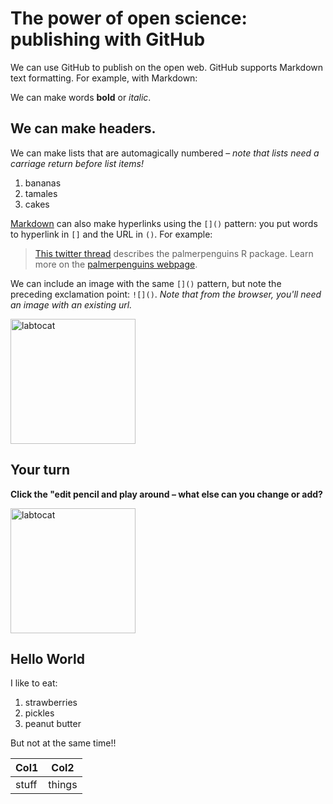 # The power of open science: publishing with GitHub

We can use GitHub to publish on the open web. GitHub supports Markdown text formatting. For example, with Markdown:

We can make words **bold** or *italic*.

## We can make headers.

We can make lists that are automagically numbered – *note that lists need a carriage return before list items!*

1. bananas
1. tamales
1. cakes

[Markdown](https://quarto.org/docs/authoring/markdown-basics.html) can also make hyperlinks using the `[]()` pattern: you put words to hyperlink in `[]` and the URL in `()`. For example:

> [This twitter thread](https://twitter.com/allison_horst/status/1287772985630191617) describes the palmerpenguins R package. 
Learn more on the [palmerpenguins webpage](https://allisonhorst.github.io/palmerpenguins).

We can include an image with the same `[]()` pattern, but note the preceding exclamation point: `![]()`. *Note that from the browser, you'll need an image with an existing url.* 

<img width="200" height="200" alt="labtocat" src="https://octodex.github.com/images/labtocat.png">

## Your turn

**Click the "edit pencil and play around – what else can you change or add?**

<img width="200" height="200" alt="labtocat" src="https://github.com/Openscapes/series/blob/master/img/practicalDev_changingstuff.jpg">

## Hello World
I like to eat:
1. strawberries
2. pickles
3. peanut butter

But not at the same time!!

| Col1  | Col2  |
| ----- | ----- |
| stuff | things|
